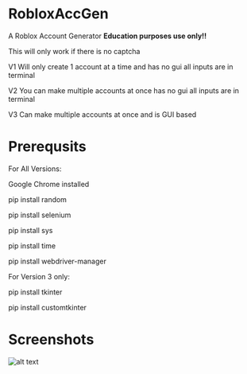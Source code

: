 # RobloxAccGen
A Roblox Account Generator **Education purposes use only!!**

This will only work if there is no captcha

V1 Will only create 1 account at a time and has no gui all inputs are in terminal

V2 You can make multiple accounts at once has no gui all inputs are in terminal

V3 Can make multiple accounts at once and is GUI based
# Prerequsits
For All Versions:

Google Chrome installed

pip install random

pip install selenium

pip install sys

pip install time

pip install webdriver-manager

For Version 3 only:

pip install tkinter

pip install customtkinter
# Screenshots
![alt text](https://i.imgur.com/Ou8F79g.png)

